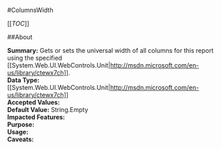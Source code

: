 #ColumnsWidth

[[_TOC_]]

##About

**Summary:** Gets or sets the universal width of all columns for this report using the specified [[System.Web.UI.WebControls.Unit|http://msdn.microsoft.com/en-us/library/ctewx7ch]].  
**Data Type:** [[System.Web.UI.WebControls.Unit|http://msdn.microsoft.com/en-us/library/ctewx7ch]]  
**Accepted Values:**   
**Default Value:** String.Empty  
**Impacted Features:**   
**Purpose:**   
**Usage:**   
**Caveats:**   


